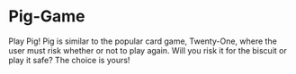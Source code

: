# Pig-Game
Play Pig! Pig is similar to the popular card game, Twenty-One, where the user must risk whether or not to play again. 
Will you risk it for the biscuit or play it safe? The choice is yours!
